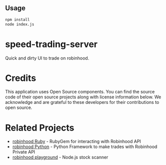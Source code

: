 ## Usage
```bash
npm install
node index.js
```


# speed-trading-server
Quick and dirty UI to trade on robinhood.

# Credits
This application uses Open Source components. You can find the source code of their open source projects along with license information below. We acknowledge and are grateful to these developers for their contributions to open source.

# Related Projects

* [robinhood Ruby](https://github.com/rememberlenny/robinhood-ruby) - RubyGem for interacting with Robinhood API
* [robinhood Python](https://github.com/Jamonek/Robinhood) - Python Framework to make trades with Robinhood Private API
* [robinhood playground](https://github.com/chiefsmurph/robinhood-playground) - Node.js stock scanner 

